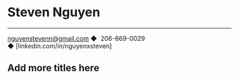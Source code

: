 # Steven Nguyen
---
nguyenstevenn@gmail.com ◆  206-669-0029 ◆ [linkedin.com/in/nguyenxsteven]
## Add more titles here